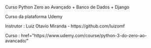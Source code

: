 <a> Curso Python Zero ao Avançado + Banco de Dados + Django </a> 
<p></p>
<a> Curso da plataforma Udemy </a> 
<p></p>
<a> Instrutor : Luiz Otavio Miranda - https://github.com/luizomf </a> 
<p></p>
<a> Curso : href="https://www.udemy.com/course/python-3-do-zero-ao-avancado/" </a> 
